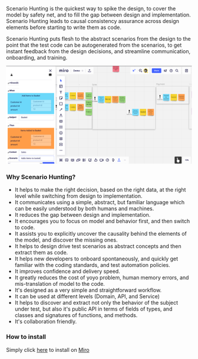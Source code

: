 Scenario Hunting is the quickest way to spike the design, to cover the model by safety net, and to fill the gap between design and implementation. Scenario Hunting leads to causal consistency assurance across design elements before starting to write them as code. 

Scenario Hunting puts flesh to the abstract scenarios from the design to the point that the test code can be autogenerated from the scenarios, to get instant feedback from the design decisions, and streamline communication, onboarding, and training. 



![Demo](https://raw.githubusercontent.com/ScenarioHunting/ScenarioHunting/develop/Demo.png "Demo image")


### Why Scenario Hunting?

* It helps to make the right decision, based on the right data, at the right level while switching from design to implementation. 
* It communicates using a simple, abstract, but familiar language which can be easily understood by both humans and machines. 
* It reduces the gap between design and implementation. 
* It encourages you to focus on model and behavior  first, and then switch to code. 
* It assists you to explicitly uncover the causality behind the elements of the model, and discover the missing ones. 
* It helps to design drive test scenarios as abstract concepts and then extract them as code. 
* It helps new developers to onboard spontaneously, and quickly get familiar with the coding standards, and test automation policies. 
* It improves confidence and delivery speed. 
* It greatly reduces the cost of yoyo problem, human memory errors, and mis-translation of model to the code. 
* It's designed as a very simple and straightforward workflow. 
* It can be used at different levels (Domain, API, and Service)
* It helps to discover and extract not only the behavior of the subject under test, but also it's public API in terms of fields of types, and classes and signatures of functions, and methods. 
* It's collaboration friendly. 


### How to install
Simply click [here](https://miro.com/oauth/authorize/?response_type=code&client_id=3074457356753256770&redirect_uri=%2Fconfirm-app-install%2F) to install on [Miro](https://miro.com)

